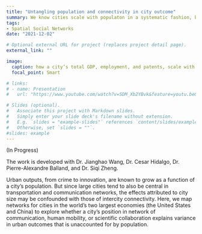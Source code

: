 ```yaml
---
title: "Untangling population and connectivity in city outcome"
summary: We know cities scale with populaton in a systematic fashion, but how much of (and what kinds of) the city outcomes (e.g., GDP, innovation) can be explained by population and how much can be explained by inter-city connectivity? 
tags:
- Spatial Social Networks
date: "2021-12-02"

# Optional external URL for project (replaces project detail page).
external_link: ""

image:
  caption: how a city’s total GDP, employment, and patents, scale with population and with these three networks
  focal_point: Smart

# links:
# - name: Presentation 
#   url: "https://www.youtube.com/watch?v=SDM_Xb2YBvk&feature=youtu.be&t=10501&ab_channel=IEEEVisualizationConference"

# Slides (optional).
#   Associate this project with Markdown slides.
#   Simply enter your slide deck's filename without extension.
#   E.g. `slides = "example-slides"` references `content/slides/example-slides.md`.
#   Otherwise, set `slides = ""`.
#slides: example
---
```


(In Progress)

The work is developed with Dr. Jianghao Wang, Dr. Cesar Hidalgo, Dr. Pierre-Alexandre Balland, and Dr. Siqi Zheng. 

Urban outputs, from crime to innovation, are known to grow as a function of a city’s population. But since large cities tend to also be central in transportation and communication networks, the effects attributed to city size may be confounded with those of intercity connectivity. Here, we map networks for cities in the world’s two largest economies (the United States and China) to explore whether a city’s position in network of communication, human mobility, or scientific collaboration explains variance in urban outcomes that is unaccounted for by population. 
